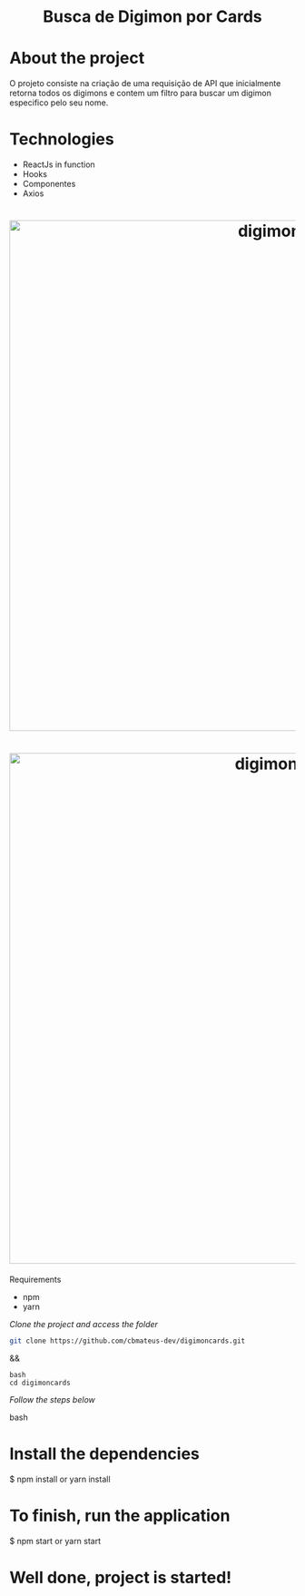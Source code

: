<h1 align="center">
	Busca de Digimon por Cards
</h1>

# About the project
O projeto consiste na criação de uma requisição de API que inicialmente retorna todos os digimons e contem um filtro para buscar um digimon especifico pelo seu nome.

# Technologies
- ReactJs in function
- Hooks
- Componentes
- Axios
#
<h1 align="center">
	<img alt="digimon" src="./src/assets/digiapi.png" width="900px"/>
		
	
</h1>
<h1 align="center">
<img alt="digimon1" src="./src/assets/digiapiagumon.png" width="900px"/>
</h1>



Requirements
- npm
- yarn

*Clone the project and access the folder*

```bash
git clone https://github.com/cbmateus-dev/digimoncards.git
```

&&
```
bash
cd digimoncards
```


*Follow the steps below*

bash
# Install the dependencies
$ npm install or yarn install

# To finish, run the application
$ npm start or yarn start

# Well done, project is started!
```

